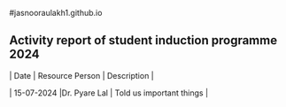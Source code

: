 #jasnooraulakh1.github.io
## Activity report of student induction programme 2024

 | Date | Resource Person | Description |
 
| 15-07-2024 |Dr. Pyare Lal | Told us important things |
